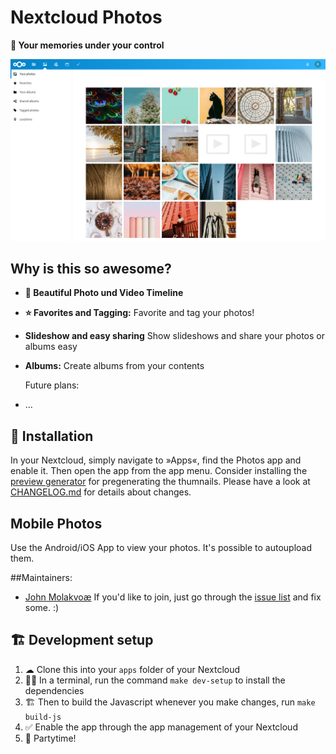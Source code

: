 # Nextcloud Photos
**📸 Your memories under your control**

![](screenshots/screenshot1.png)

## Why is this so awesome?
- **📸 Beautiful Photo und Video Timeline**
- **⭐ Favorites and Tagging:** Favorite and tag your photos!
- **Slideshow and easy sharing** Show slideshows and share your photos or albums easy
- **Albums:** Create albums from your contents
    
    Future plans:
- ...

## 🚀 Installation  
In your Nextcloud, simply navigate to »Apps«, find the Photos app and enable it. Then open the app from the app menu. Consider installing the [preview generator](https://github.com/rullzer/previewgenerator) for pregenerating the thumnails. 
Please have a look at [CHANGELOG.md](https://github.com/nextcloud/photos/blob/master/CHANGELOG.md) for details about changes.
    
## Mobile Photos
Use the Android/iOS App to view your photos. It's possible to autoupload them.

##Maintainers:
- [John Molakvoæ](https://github.com/skjnldsv)
If you'd like to join, just go through the [issue list](https://github.com/nextcloud/photots/issues) and fix some. :)
    
## 🏗 Development setup
1.  ☁ Clone this into your `apps` folder of your Nextcloud
2.  👩‍💻 In a terminal, run the command `make dev-setup` to install the dependencies
3.  🏗 Then to build the Javascript whenever you make changes, run `make build-js`
4.  ✅ Enable the app through the app management of your Nextcloud
5.  🎉 Partytime!